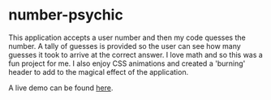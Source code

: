 # number-psychic
This application accepts a user number and then my code quesses the number. A tally of guesses is provided so the user can see how many guesses it took to arrive at the correct answer. I love math and so this was a fun project for me. I also enjoy CSS animations and created a 'burning' header to add to the magical effect of the application.

A live demo can be found <a href="https://tracyschuh.com/number_psychic/number_pyschic.html">here</a>.
